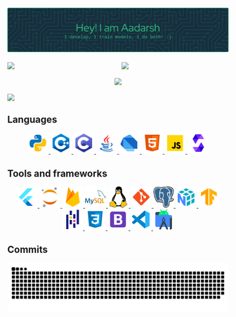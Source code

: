 <!-- Header image with some margin -->
<p align="center" style="margin-bottom: 20px;">
  <img src="assets/headers/github-header-image-v2.png">
</p>

<!-- Github stats and streak side-by-side with equal height and margin using flexbox -->
<div style="display: flex; align-items: stretch; margin-bottom: 20px; ">
  <img src="https://github-readme-stats.vercel.app/api?username=Nailsonseat&show_icons=true&theme=vue-dark&hide_border=true" style="margin-right: 10px;" width="49%">
  <img src="https://streak-stats.demolab.com?user=Nailsonseat&theme=vue-dark&date_format=j%20M%5B%20Y%5D&hide_border=true" style="margin-left: 10px;" width="50%">
</div>

<div align="center" style="display: flex; justify-content: center; align-items: stretch; margin-bottom: 20px;">
  <img src="https://github-readme-stats.vercel.app/api/top-langs/?username=Nailsonseat&layout=compact&theme=vue-dark&hide=Makefile,CMake,PHP,C,tcl,Hack,TypeScript&langs_count=8&hide_border=true">
</div>


<!-- Trophies in a single row with margin using flexbox -->
<div style="display: flex; justify-content: center; margin-bottom: 15px;">
  <img src="https://github-profile-trophy.vercel.app/?username=Nailsonseat&theme=algolia&column=8&row=1" width="100%">
</div>

## Languages

<!-- Language icons in a row with margin -->
<div align="center" style="margin-bottom: 15px;margin-top: 15px">
  <!-- Python Badge -->
  <a href="#">
  <img src = "assets/programming-language-badges/python.svg" height="48" alt="Python">
  </a>
  <!-- C++ Badge -->
  <a href="#">
  <img src = "assets/programming-language-badges/c++.svg" height="48" alt="C++">
  </a>
  <!-- C Badge -->
  <a href="#">
  <img src = "assets/programming-language-badges/c-programming.svg" height="48" alt="C">
  </a>
  <!-- Java Badge -->
  <a href="#">
  <img src = "assets/programming-language-badges/java.svg" height="48" alt="Java">
  </a>
  <!-- Dart Badge -->
  <a href="#">
  <img src = "assets/programming-language-badges/dart.svg" height="48" alt="Dart">
  </a>
  <!-- HTML 5 Badge -->
  <a href="#">
  <img src = "assets/programming-language-badges/html-5.svg" height="48" alt="HTML 5">
  </a>
  <!-- JavaScript Badge -->
  <a href="#">
  <img src = "assets/programming-language-badges/javascript.svg" height="48" alt="JavaScript">
  </a>
  <!-- Solidity Badge -->
  <a href="#">
  <img src = "assets/programming-language-badges/solidity.svg" height="48" alt="Solidity">
  </a>
</div>

## Tools and frameworks

<!-- Language icons in a row with margin -->
<div align="center" style="margin-bottom: 15px;margin-top: 15px">
  <!-- Flutter Badge -->
  <a href="#">
  <img src = "assets/tools-framework-badges/flutter.svg" height="48" alt="Flutter">
  </a>
  <!-- Jupyter Badge -->
  <a href="#">
  <img src = "assets/tools-framework-badges/jupyter.svg" height="48" alt="Jupyter">
  </a>
  <!-- Firebase Badge -->
  <a href="#">
  <img src = "assets/tools-framework-badges/firebase.svg" height="48" alt="Firebase">
  </a>
  <!-- MSQL Badge -->
  <a href="#">
  <img src = "assets/tools-framework-badges/mysql.svg" height="48" alt="My SQL">
  </a>
  <!-- Linux Badge -->
  <a href="#">
  <img src = "assets/tools-framework-badges/linux.svg" height="48" alt="Linux">
  </a>
  <!-- GIT Badge -->
  <a href="#">
  <img src = "assets/tools-framework-badges/git.svg" height="48" alt="GIT">
  </a>
  <!-- Postgres Badge -->
  <a href="#">
  <img src = "assets/tools-framework-badges/postgresql.svg" height="48" alt="Postgres">
  </a>
  <!-- Numpy Badge -->
  <a href="#">
  <img src = "assets/tools-framework-badges/numpy.svg" height="48" alt="Numpy">
  </a>
  <!-- Tensorflow Badge -->
  <a href="#">
  <img src = "assets/tools-framework-badges/tensorflow.svg" height="48" alt="Tensorflow">
  </a>
  <!-- Pandas Badge -->
  <a href="#">
  <img src = "assets/tools-framework-badges/pandas.svg" height="48" alt="Pandas">
  </a>
  <!-- CSS3 Badge -->
  <a href="#">
  <img src = "assets/tools-framework-badges/css3.svg" height="48" alt="CSS3">
  </a>
  <!-- Bootstrap Badge -->
  <a href="#">
  <img src = "assets/tools-framework-badges/bootstrap.svg" height="48" alt="Bootstrap">
  </a>
  <!-- VS code Badge -->
  <a href="#">
  <img src = "assets/tools-framework-badges/vs-studio-code.svg" height="48" alt="VS Code">
  </a>
  <!-- Android Studio Badge -->
  <a href="#">
  <img src = "assets/tools-framework-badges/android-studio.svg" height="48" alt="Android Studio">
  </a>
</div>

## Commits

![Snake gif](https://raw.githubusercontent.com/Nailsonseat/Nailsonseat/output/github-contribution-grid-snake.svg)
<!-- <source media="(prefers-color-scheme: dark)" srcset="https://raw.githubusercontent.com/Nailsonseat/Nailsonseat/output/github-contribution-grid-snake.svg"> -->
